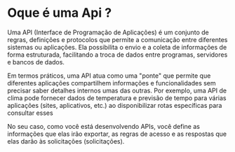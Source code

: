 # Oque é uma Api ?


Uma API (Interface de Programação de Aplicações) é um conjunto de regras, definições e protocolos que permite a comunicação entre diferentes sistemas ou aplicações. Ela possibilita o envio e a coleta de informações de forma estruturada, facilitando a troca de dados entre programas, servidores e bancos de dados.

Em termos práticos, uma API atua como uma "ponte" que permite que diferentes aplicações compartilhem informações e funcionalidades sem precisar saber detalhes internos umas das outras. Por exemplo, uma API de clima pode fornecer dados de temperatura e previsão de tempo para várias aplicações (sites, aplicativos, etc.) ao disponibilizar rotas específicas para consultar esses

No seu caso, como você está desenvolvendo APIs, você define as informações que elas irão exportar, as regras de acesso e as respostas que elas darão às solicitações (solicitações).
